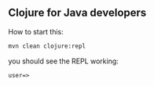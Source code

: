 Clojure for Java developers
--------

How to start this:

```bash
mvn clean clojure:repl
```

you should see the REPL working:

```
user=>
```
